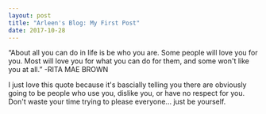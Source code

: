 ```yaml
---
layout: post
title: "Arleen's Blog: My First Post"
date: 2017-10-28
---
```


“About all you can do in life is be who you are. Some people will love you for you. Most will love you for what you can do for them, and some won't like you at all.” -RITA MAE BROWN

I just love this quote because it's bascially telling you there are obviously going to be people who use you, dislike you, or have no respect for you. Don't waste your time trying to please everyone... just be yourself.
